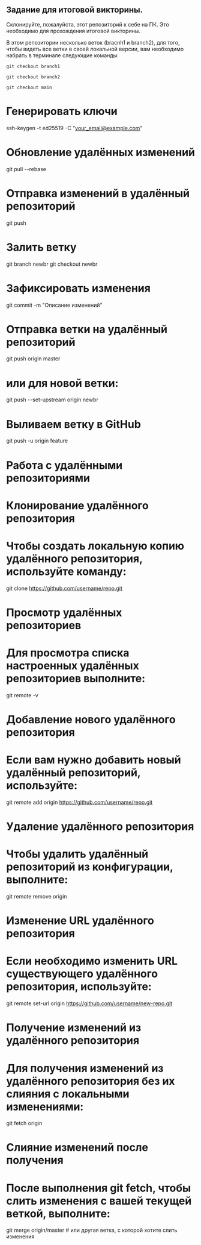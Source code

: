 ## Задание для итоговой викторины.

Склонируйте, пожалуйста, этот репозиторий к себе на ПК. 
Это необходимо для прохождения итоговой викторины.

В этом репозитории несколько веток (bracnh1 и branch2), для того, чтобы видеть все ветки в своей локальной версии, вам необходимо набрать в терминале следующие команды:

 ``` git checkout branch1 ```
 
 ``` git checkout branch2 ```
 
 ``` git checkout main ```
 

# Генерировать ключи
ssh-keygen -t ed25519 -C "your_email@example.com"

# Обновление удалённых изменений
git pull --rebase

# Отправка изменений в удалённый репозиторий
git push


# Залить ветку
git branch newbr
git checkout newbr


# Зафиксировать изменения
git commit -m "Описание изменений"


# Отправка ветки на удалённый репозиторий
git push origin master

# или для новой ветки:
git push --set-upstream origin newbr


# Выливаем ветку в GitHub
git push -u origin feature


# Работа с удалёнными репозиториями

# Клонирование удалённого репозитория
# Чтобы создать локальную копию удалённого репозитория, используйте команду:
git clone https://github.com/username/repo.git


# Просмотр удалённых репозиториев
# Для просмотра списка настроенных удалённых репозиториев выполните:
git remote -v


# Добавление нового удалённого репозитория
# Если вам нужно добавить новый удалённый репозиторий, используйте:
git remote add origin https://github.com/username/repo.git


# Удаление удалённого репозитория
# Чтобы удалить удалённый репозиторий из конфигурации, выполните:
git remote remove origin


# Изменение URL удалённого репозитория
# Если необходимо изменить URL существующего удалённого репозитория, используйте:
git remote set-url origin https://github.com/username/new-repo.git


# Получение изменений из удалённого репозитория
# Для получения изменений из удалённого репозитория без их слияния с локальными изменениями:
git fetch origin


# Слияние изменений после получения
# После выполнения git fetch, чтобы слить изменения с вашей текущей веткой, выполните:
git merge origin/master  # или другая ветка, с которой хотите слить изменения

